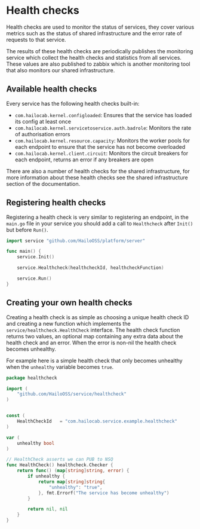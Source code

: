 # Health checks

Health checks are used to monitor the status of services, they cover various metrics such as the status of shared infrastructure and the error rate of requests to that service.

The results of these health checks are periodically publishes the monitoring service which collect the health checks and statistics from all services. These values are also published to zabbix which is another monitoring tool that also monitors our shared infrastructure.

## Available health checks

Every service has the following health checks built-in:

 - `com.hailocab.kernel.configloaded`: Ensures that the service has loaded its config at least once
 - `com.hailocab.kernel.servicetoservice.auth.badrole`: Monitors the rate of authorisation errors
 - `com.hailocab.kernel.resource.capacity`: Monitors the worker pools for each endpoint to ensure that the service has not become overloaded
 - `com.hailocab.kernel.client.circuit`: Monitors the circuit breakers for each endpoint, returns an error if any breakers are open

 There are also a number of health checks for the shared infrastructure, for more information about these health checks see the shared infrastructure section of the documentation.

## Registering health checks

Registering a health check is very similar to registering an endpoint, in the `main.go` file in your service you should add a call to `Healthcheck` after `Init()` but before `Run()`.

```go
import service "github.com/HailoOSS/platform/server"

func main() {
    service.Init()

    service.Healthcheck(healthcheckId, healthcheckFunction)

    service.Run()
}
```

## Creating your own health checks

Creating a health check is as simple as choosing a unique health check ID and creating a new function which implements the `service/healthcheck.HealthCheck` interface. The health check function returns two values, an optional map containing any extra data about the health check and an error. When the error is non-nil the health check becomes unhealthy.

For example here is a simple health check that only becomes unhealthy when the `unhealthy` variable becomes `true`.

```go
package healthcheck

import (
    "github.com/HailoOSS/service/healthcheck"
)


const (
    HealthCheckId   = "com.hailocab.service.example.healthcheck"
)

var (
    unhealthy bool
)

// HealthCheck asserts we can PUB to NSQ
func HealthCheck() healthcheck.Checker {
    return func() (map[string]string, error) {
        if unhealthy {
            return map[string]string{
                "unhealthy": "true",
            }, fmt.Errorf("The service has become unhealthy")
        }

        return nil, nil
    }
}
```
